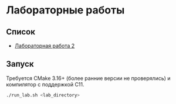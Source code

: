 # Лабораторные работы

## Список

- [Лабораторная работа 2](lab2/README.md)

## Запуск

Требуется CMake 3.16+ (более ранние версии не проверялись) и компилятор с поддержкой C11. 

```bash
./run_lab.sh <lab_directory>
```